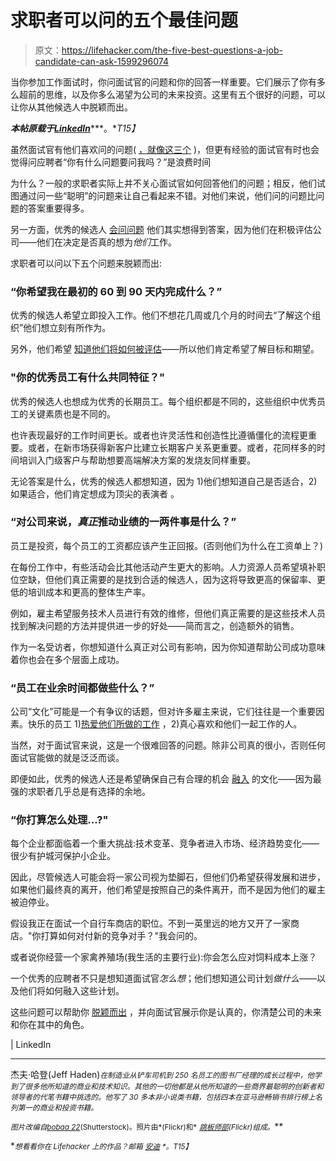 # 求职者可以问的五个最佳问题

> 原文：<https://lifehacker.com/the-five-best-questions-a-job-candidate-can-ask-1599296074>

当你参加工作面试时，你问面试官的问题和你的回答一样重要。它们展示了你有多么超前的思维，以及你多么渴望为公司的未来投资。这里有五个很好的问题，可以让你从其他候选人中脱颖而出。



***本帖原载于***[***LinkedIn***](https://www.linkedin.com/today/post/article/20140623123921-20017018-the-5-best-questions-a-job-candidate-can-ask)***。**T15】*

虽然面试官有他们喜欢问的问题( [，就像这三个](http://www.inc.com/jeff-haden/3-interview-questions-that-reveal-everything.html) )，但更有经验的面试官有时也会觉得问应聘者“你有什么问题要问我吗？”是浪费时间

为什么？一般的求职者实际上并不关心面试官如何回答他们的问题；相反，他们试图通过问一些“聪明”的问题来让自己看起来不错。对他们来说，他们问的问题比问题的答案重要得多。

另一方面，优秀的候选人 [会问问题](https://lifehacker.com/the-five-basic-questions-interviewers-really-want-you-t-1501098052) 他们其实想得到答案，因为他们在积极评估公司——他们在决定是否真的想为*他们*工作。

求职者可以问以下五个问题来脱颖而出:

### “你希望我在最初的 60 到 90 天内完成什么？”

优秀的候选人希望立即投入工作。他们不想花几周或几个月的时间去“了解这个组织”他们想立刻有所作为。

另外，他们希望 [知道他们将如何被评估](http://www.inc.com/jeff-haden/performance-evaluations-manage-employee-emotions.html)——所以他们肯定希望了解目标和期望。

### "你的优秀员工有什么共同特征？"

优秀的候选人也想成为优秀的长期员工。每个组织都是不同的，这些组织中优秀员工的关键素质也是不同的。

也许表现最好的工作时间更长。或者也许灵活性和创造性比遵循僵化的流程更重要。或者，在新市场获得新客户比建立长期客户关系更重要。或者，花同样多的时间培训入门级客户与帮助想要高端解决方案的发烧友同样重要。

无论答案是什么，优秀的候选人都想知道，因为 1)他们想知道自己是否适合，2)如果适合，他们肯定想成为顶尖的表演者 。

### “对公司来说，*真正*推动业绩的一两件事是什么？”

员工是投资，每个员工的工资都应该产生正回报。(否则他们为什么在工资单上？)

在每份工作中，有些活动会比其他活动产生更大的影响。人力资源人员希望填补职位空缺，但他们真正需要的是找到合适的候选人，因为这将导致更高的保留率、更低的培训成本和更高的整体生产率。

例如，雇主希望服务技术人员进行有效的维修，但他们真正需要的是这些技术人员找到解决问题的方法并提供进一步的好处——简而言之，创造额外的销售。

作为一名受访者，你想知道什么真正对公司有影响，因为你知道帮助公司成功意味着你也会在多个层面上成功。

### “员工在业余时间都做些什么？”

公司“文化”可能是一个有争议的话题，但对许多雇主来说，它们往往是一个重要因素。快乐的员工 1)[热爱他们所做的工作](http://www.inc.com/jeff-haden/15-revealing-signs-you-genuinely-love-what-you-do.html) ，2)真心喜欢和他们一起工作的人。

当然，对于面试官来说，这是一个很难回答的问题。除非公司真的很小，否则任何面试官能做的就是泛泛而谈。

即便如此，优秀的候选人还是希望确保自己有合理的机会 [融入](http://www.inc.com/jeff-haden/the-mission-statement-by-which-all-others-should-be-judged.html) 的文化——因为最强的求职者几乎总是有选择的余地。

### “你打算怎么处理...?"

每个企业都面临着一个重大挑战:技术变革、竞争者进入市场、经济趋势变化——很少有护城河保护小企业。

因此，尽管候选人可能会将一家公司视为垫脚石，但他们仍希望获得发展和进步，如果他们最终真的离开，他们希望是按照自己的条件离开，而不是因为他们的雇主被迫停业。

假设我正在面试一个自行车商店的职位。不到一英里远的地方又开了一家商店。"你打算如何对付新的竞争对手？"我会问的。

或者说你经营一个家禽养殖场(我生活的主要行业):你会怎么应对饲料成本上涨？

一个优秀的应聘者不只是想知道面试官*怎么想*；他们想知道公司计划*做什么*——以及他们将如何融入这些计划。

这些问题可以帮助你 [脱颖而出](https://lifehacker.com/bring-three-key-stories-with-you-to-your-next-job-inter-761573855) ，并向面试官展示你是认真的，你清楚公司的未来和你在其中的角色。

| LinkedIn

* * *

杰夫·哈登(Jeff Haden)<small>*在制造业从铲车司机到 250 名员工的图书厂经理的成长过程中，他学到了很多他所知道的商业和技术知识。其他的一切他都是从他所知道的一些商界最聪明的创新者和领导者的代笔书籍*</small>[<small></small>](http://www.blackbirdinc.com/)*<small>*中挑选的。他写了 30 多本非小说类书籍，包括四本在亚马逊畅销书排行榜上名列第一的商业和投资书籍。*</small>*

*<small>*图片改编自*</small>[<small>*bobaa 22*</small>](http://www.shutterstock.com/pic.mhtml?id=193806773&src=id)<small>*(Shutterstock)。照片由*</small>[<small></small>](https://www.flickr.com/photos/mdgovpics/8157676892)*<small>*(Flickr)和*</small> [<small>*跳板师部*</small>](https://www.flickr.com/photos/gangplankhq/5590137505)<small>*(Flickr)组成。*</small>**

**<small>*想看看你在 Lifehacker 上的作品？邮箱*</small> [<small>*安迪*</small>](mailto:andy@lifehacker.com) <small>*。*T15】</small>**